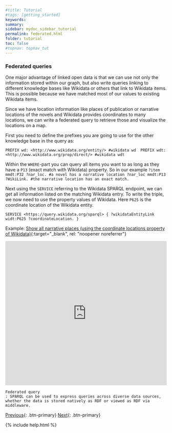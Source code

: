 ```yaml
---
#title: Tutorial
#tags: [getting_started]
keywords:
summary:
sidebar: mydoc_sidebar_tutorial
permalink: federated.html
folder: tutorial
toc: false
#topnav: topnav_tut
---
```


### **Federated queries**

One major advantage of linked open data is that we can use not only the information stored within our graph, but also write queries linking to different knowledge bases like Wikidata or others that link to Wikidata items. This is possible because we have matched most of our values to existing Wikidata items.

Since we have location information like places of publication or narrative locations of the novels and Wikidata provides coordinates to many locations, we can write a federated query to retrieve those and visualize the locations on a map.

First you need to define the prefixes you are going to use for the other knowledge base in the query as:

`PREFIX wd: <http://www.wikidata.org/entity/> #wikidata wd 
PREFIX wdt: <http://www.wikidata.org/prop/direct/> #wikidata wdt`

Within the `WHERE`-part you can query all items you want to as long as they have a `P13` (exact match with Wikidata) property.
So in our example
`?item mmdt:P32 ?nar_loc. #a novel has a narrative location ?nar_loc mmdt:P13 ?WikiLink. #the narrative location has an exact match.`

Next using the `SERVICE` referring to the Wikidata SPARQL endpoint, we can get all information listed on the matching Wikidata entry. To write the triple, we now need to use the property values of Wikidata. Here `P625` is the coordinate location of the Wikidata entity.

`SERVICE <https://query.wikidata.org/sparql> { ?wikidataEntityLink widt:P625 ?coordinateLocation. } `

Example: [Show all narrative places (using the coordinate locations property of Wikidata)](https://tinyurl.com/26t7xv98){:target="\_blank", rel: "noopener noreferrer"}

<p><iframe style="width:100%;max-width:100%;height:450px" frameborder="0" allowfullscreen  src="https://tinyurl.com/26t7xv98" referrerpolicy="origin" sandbox="allow-forms allow-scripts allow-same-origin allow-popups" ></iframe></p>

```
Federated query
: SPARQL can be used to express queries across diverse data sources, whether the data is stored natively as RDF or viewed as RDF via middleware.

```

[Previous](./bind.html){: .btn-primary} [Next](./authors.html){: .btn-primary}

<!-- {% include links.html %} -->

{% include help.html %}
